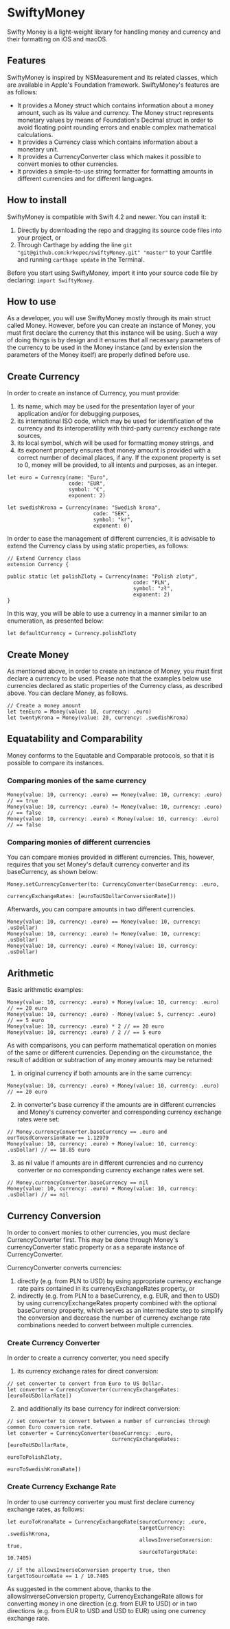 # SwiftyMoney

Swifty Money is a light-weight library for handling money and currency and their formatting on iOS and macOS.

## Features

SwiftyMoney is inspired by NSMeasurement and its related classes, which are available in Apple's Foundation framework.
SwiftyMoney's features are as follows:
* It provides a Money struct which contains information about a money amount, such as its value and currency. The Money struct represents monetary values by means of Foundation's Decimal struct in order to avoid floating point rounding errors and enable complex mathematical calculations.
* It provides a Currency class which contains information about a monetary unit. 
* It provides a CurrencyConverter class which makes it possible to convert monies to other currencies.
* It provides a simple-to-use string formatter for formatting amounts in different currencies and for different languages.

## How to install

SwiftyMoney is compatible with Swift 4.2 and newer. You can install it:
1. Directly by downloading the repo and dragging its source code files into your project, or
2. Through Carthage by adding the line
```git "git@github.com:krkopec/swiftyMoney.git" "master"``` to your Cartfile and running ```carthage update``` in the Terminal.

Before you start using SwiftyMoney, import it into your source code file by declaring: ```import SwiftyMoney```.

## How to use

As a developer, you will use SwiftyMoney mostly through its main struct called Money. However, before you can create an instance of Money, you must first declare the currency that this instance will be using. Such a way of doing things is by design and it ensures that all necessary parameters of the currency to be used in the Money instance (and by extension the parameters of the Money itself) are properly defined before use.

## Create Currency

In order to create an instance of Currency, you must provide:
1. its name, which may be used for the presentation layer of your application and/or for debugging purposes, 
2. its international ISO code, which may be used for identification of the currency and its interoperatility with third-party currency exchange rate sources,
3. its local symbol, which will be used for formatting money strings, and
4. its exponent property ensures that money amount is provided with a correct number of decimal places, if any. If the exponent property is set to 0, money will be provided, to all intents and purposes, as an integer.

```
let euro = Currency(name: "Euro", 
                    code: "EUR", 
                    symbol: "€", 
                    exponent: 2)
                                    
let swedishKrona = Currency(name: "Swedish krona", 
                            code: "SEK", 
                            symbol: "kr", 
                            exponent: 0)
```

In order to ease the management of different currencies, it is advisable to extend the Currency class by using static properties, as follows:

```
// Extend Currency class
extension Currency {

public static let polishZloty = Currency(name: "Polish zloty",
                                         code: "PLN",
                                         symbol: "zł",
                                         exponent: 2)
}
```
In this way, you will be able to use a currency in a manner similar to an enumeration, as presented below:

```
let defaultCurrency = Currency.polishZloty
```

## Create Money

As mentioned above, in order to create an instance of Money, you must first declare a currency to be used.
Please note that the examples below use currencies declared as static properties of the Currency class, as described above.
You can declare Money, as follows.
``` 
// Create a money amount
let tenEuro = Money(value: 10, currency: .euro)
let twentyKrona = Money(value: 20, currency: .swedishKrona)
```

## Equatability and Comparability

Money conforms to the Equatable and Comparable protocols, so that it is possible to compare its instances.

### Comparing monies of the same currency
```
Money(value: 10, currency: .euro) == Money(value: 10, currency: .euro) // == true
Money(value: 10, currency: .euro) != Money(value: 10, currency: .euro) // == false
Money(value: 10, currency: .euro) < Money(value: 10, currency: .euro)  // == false
```

### Comparing monies of different currencies
You can compare monies provided in different currencies. This, however, requires that you set Money's default currency converter and its baseCurrency, as shown below:
```
Money.setCurrencyConverter(to: CurrencyConverter(baseCurrency: .euro,
                                                 currencyExchangeRates: [euroToUSDollarConversionRate]))
```
Afterwards, you can compare amounts in two different currencies.
```
Money(value: 10, currency: .euro) == Money(value: 10, currency: .usDollar)
Money(value: 10, currency: .euro) != Money(value: 10, currency: .usDollar)
Money(value: 10, currency: .euro) < Money(value: 10, currency: .usDollar)
```

## Arithmetic

Basic arithmetic examples:

  ```
Money(value: 10, currency: .euro) + Money(value: 10, currency: .euro) // == 20 euro
Money(value: 10, currency: .euro) - Money(value: 5, currency: .euro)  // == 5 euro
Money(value: 10, currency: .euro) * 2 // == 20 euro
Money(value: 10, currency: .euro) / 2 // == 5 euro
```

As with comparisons, you can perform mathematical operation on monies of the same or different currencies. 
Depending on the circumstance, the result of addition or subtraction of any money amounts may be returned:
  1. in original currency if both amounts are in the same currency:
  ```
  Money(value: 10, currency: .euro) + Money(value: 10, currency: .euro) // == 20 euro
  ```

  2. in converter's base currency if the amounts are in different currencies and Money's currency converter and corresponding currency exchange rates were set:
  ```
  // Money.currencyConverter.baseCurrency == .euro and eurToUsdConversionRate == 1.12979
  Money(value: 10, currency: .euro) + Money(value: 10, currency: .usDollar) // == 18.85 euro
  ```
  
  3. as nil value if amounts are in different currencies and no currency converter or no corresponding currency exchange rates were set.
  ```
  // Money.currencyConverter.baseCurrency == nil 
  Money(value: 10, currency: .euro) + Money(value: 10, currency: .usDollar) // == nil
  ```
  
## Currency Conversion
  
In order to convert monies to other currencies, you must declare CurrencyConverter first. This may be done through Money's currencyConverter static property or as a separate instance of CurrencyConverter.

CurrencyConverter converts currencies:
1. directly (e.g. from PLN to USD) by using appropriate currency exchange rate pairs contained in its currencyExchangeRates property, or 
2. indirectly (e.g. from PLN to a baseCurrency, e.g. EUR, and then to USD) by using currencyExchangeRates property combined with the optional baseCurrency property, which serves as an intermediate step to simplify the conversion and decrease the number of currency exchange rate combinations needed to convert between multiple currencies.

### Create Currency Converter

In order to create a currency converter, you need specify 
1. its currency exchange rates for direct conversion:
```
// set converter to convert from Euro to US Dollar.
let converter = CurrencyConverter(currencyExchangeRates: [euroToUSDollarRate])
```
2. and additionally its base currency for indirect conversion:
```
// set converter to convert between a number of currencies through common Euro conversion rate.
let converter = CurrencyConverter(baseCurrency: .euro,
                                  currencyExchangeRates: [euroToUSDollarRate, 
                                                          euroToPolishZloty, 
                                                          euroToSwedishKronaRate])
```

### Create Currency Exchange Rate

In order to use currency converter you must first declare currency exchange rates, as follows:

```
let euroToKronaRate = CurrencyExchangeRate(sourceCurrency: .euro,
                                           targetCurrency: .swedishKrona,
                                           allowsInverseConversion: true,
                                           sourceToTargetRate: 10.7405)

// if the allowsInverseConversion property true, then targetToSourceRate == 1 / 10.7405
```

As suggested in the comment above, thanks to the allowsInverseConversion property, CurrencyExchangeRate allows for converting money in one direction (e.g. from EUR to USD) or in two directions (e.g. from EUR to USD and USD to EUR) using one currency exchange rate.


